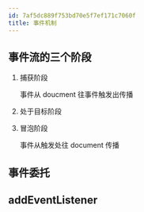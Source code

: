```yaml
---
id: 7af5dc889f753bd70e5f7ef171c7060f
title: 事件机制
---
```


## 事件流的三个阶段

1. 捕获阶段

   事件从 doucment 往事件触发出传播

2. 处于目标阶段

3. 冒泡阶段

   事件从触发处往 document 传播

## 事件委托

## addEventListener
